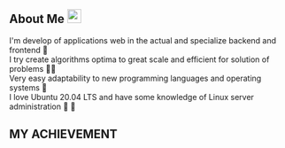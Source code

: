## About Me  <img width='25em' src='https://user-images.githubusercontent.com/62184928/179299314-6e19e6e1-a9de-424c-ae30-5a01f556b064.png' />

I'm develop of applications web in the actual and specialize backend and frontend :black_heart: <br>
I try create algorithms optima to great scale and efficient for solution of problems :guardsman: <br>
Very easy adaptability to new programming languages ​​and operating systems :frog: <br>
I love Ubuntu 20.04 LTS and have some knowledge of Linux server administration :whale: :feet:

## MY ACHIEVEMENT

<!---
CriistiianDM/CriistiianDM is a ✨ special ✨ repository because its `README.md` (this file) appears on your GitHub profile.
You can click the Preview link to take a look at your changes. 
--->
